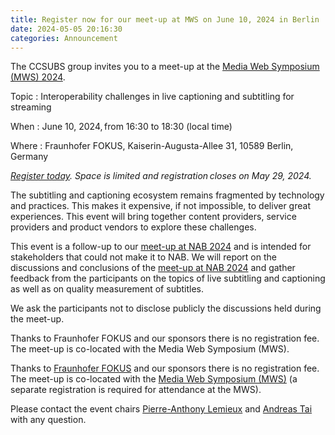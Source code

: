 ```yaml
---
title: Register now for our meet-up at MWS on June 10, 2024 in Berlin
date: 2024-05-05 20:16:30
categories: Announcement
---
```


The CCSUBS group invites you to a meet-up at the [Media Web Symposium (MWS) 2024](https://www.fokus.fraunhofer.de/go/mws).


Topic
: Interoperability challenges in live captioning and subtitling for streaming

When
: June 10, 2024, from 16:30 to 18:30 (local time)

Where
: Fraunhofer FOKUS, Kaiserin-Augusta-Allee 31, 10589 Berlin, Germany

_[Register today](https://ccsubs-mws-2024.eventbrite.com). Space is limited and registration closes on May 29, 2024._

The subtitling and captioning ecosystem remains fragmented by technology and practices. This makes it expensive, if not impossible, to deliver great experiences. This event will bring together content providers, service providers and product vendors to explore these challenges.

This event is a follow-up to our [meet-up at NAB 2024](/nab-2024-meetup/) and is intended for stakeholders that could not make it to NAB. We will report on the discussions and conclusions of the [meet-up at NAB 2024](/nab-2024-meetup/) and gather feedback from the participants on the topics of live subtitling and captioning as well as on quality measurement of subtitles.

We ask the participants not to disclose publicly the discussions held during the meet-up.

Thanks to Fraunhofer FOKUS and our sponsors there is no registration fee. The meet-up is co-located with the Media Web Symposium (MWS).

Thanks to [Fraunhofer FOKUS](https://www.fokus.fraunhofer.de/) and our sponsors there is no registration fee. The meet-up is co-located with the [Media Web Symposium (MWS)](https://www.fokus.fraunhofer.de/en/mws/detailed-program) (a separate registration is required for attendance at the MWS).

Please contact the event chairs [Pierre-Anthony Lemieux](mailto:pal@sandflow.com) and [Andreas Tai](andreas@andreastai.com) with any question.
